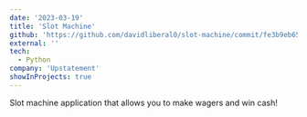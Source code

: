 ```yaml
---
date: '2023-03-19'
title: 'Slot Machine'
github: 'https://github.com/davidliberal0/slot-machine/commit/fe3b9eb65c63727ba3d264805cb9496fc5ab7a85'
external: ''
tech:
  - Python
company: 'Upstatement'
showInProjects: true
---
```


Slot machine application that allows you to make wagers and win cash!
